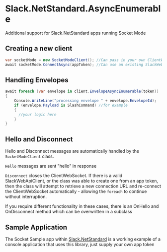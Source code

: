 # Slack.NetStandard.AsyncEnumerable
Additional support for Slack.NetStandard apps running Socket Mode

## Creating a new client

```csharp
var socketMode = new SocketModeClient(); //Can pass in your own ClientWebSocket instance
await socketMode.ConnectAsync(appToken); //Can use an existing SlackWebApiClient
```

## Handling Envelopes

```csharp
await foreach (var envelope in client.EnvelopeAsyncEnumerable(token))
{
    Console.WriteLine("processing envelope " + envelope.EnvelopeId);
    if (envelope.Payload is SlashCommand) //for example
    {
      //your logic here
    }
}
```

## Hello and Disconnect

Hello and Disconnect messages are automatically handled by the ``SocketModeClient`` class.

``Hello`` messages are sent "hello" in response

``Disconnect`` closes the ClientWebSocket.
If there is a valid SlackWebApiClient, or the class was able to create one from an app token, then the class will attempt to retrieve a new connection URL and re-connect the ClientWebSocket automatically - allowing the ``foreach`` to continue without interruption.

If you require different functionality in these cases, there is an OnHello and OnDisconnect method which can be overwritten in a subclass

## Sample Application

The Socket Sample app within [Slack.NetStandard](https://github.com/stoiveyp/Slack.NetStandard) is a working example of a console application that uses this library, just supply your own app token